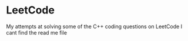 # LeetCode
My attempts at solving some of the C++ coding questions on LeetCode
I cant find the read me file
